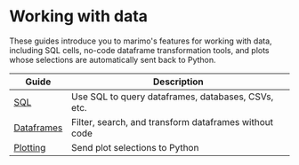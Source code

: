 # Working with data

These guides introduce you to marimo's features for working with data,
including SQL cells, no-code dataframe transformation tools, and plots whose
selections are automatically sent back to Python.

| Guide | Description |
|-------|-------------|
| [SQL](sql.md) | Use SQL to query dataframes, databases, CSVs, etc. |
| [Dataframes](dataframes.md) | Filter, search, and transform dataframes without code |
| [Plotting](plotting.md) | Send plot selections to Python |
